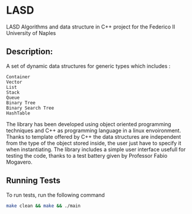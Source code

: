 # LASD

LASD Algorithms and data structure in C++ project for the Federico II University of Naples


## Description:

A set of dynamic data structures for generic types which includes :

    Container  
    Vector 
    List 
    Stack 
    Queue  
    Binary Tree 
    Binary Search Tree 
    HashTable 


The library has been developed using object oriented programming techniques and C++ as programming language in a linux envoironment. Thanks to template offered by C++ the data structures are independent from the type of the object stored inside, the user just have to specify it when instantiating. The library includes a simple user interface usefull for testing the code, thanks to a test battery given by Professor Fabio Mogavero. 

## Running Tests

To run tests, run the following command

```bash
make clean && make && ./main
```

